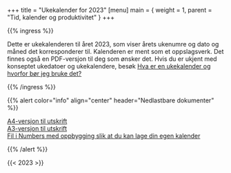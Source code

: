 +++
title = "Ukekalender for 2023"
[menu]
main = { weight = 1, parent = "Tid, kalender og produktivitet" }
+++

<!-- markdownlint-disable MD033 -->

{{% ingress %}}

Dette er ukekalenderen til året 2023, som viser årets ukenumre og dato og måned det korresponderer
til. Kalenderen er ment som et oppslagsverk. Det finnes også en PDF-versjon til deg som ønsker det.
Hvis du er ukjent med konseptet ukedatoer og ukekalendere, besøk
<a href="../ukekalender">Hva er en ukekalender og hvorfor bør jeg bruke det?</a>

{{% /ingress %}}

{{% alert color="info" align="center" header="Nedlastbare dokumenter"
%}}

<a href="a4.pdf">A4-versjon til utskrift</a><br>
<a href="a3.pdf">A3-versjon til utskrift</a><br>
<a href="numbers.numbers">Fil i Numbers med oppbygging slik at du kan lage din egen kalender</a>

{{% /alert %}}

{{< 2023 >}}
